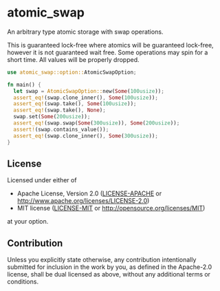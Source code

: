 # atomic_swap
An arbitrary type atomic storage with swap operations.

This is guaranteed lock-free where atomics will be guaranteed lock-free, however it is not guaranteed wait free. Some operations may spin for a short time.
All values will be properly dropped.

```rust
use atomic_swap::option::AtomicSwapOption;

fn main() {
  let swap = AtomicSwapOption::new(Some(100usize));
  assert_eq!(swap.clone_inner(), Some(100usize));
  assert_eq!(swap.take(), Some(100usize));
  assert_eq!(swap.take(), None);
  swap.set(Some(200usize));
  assert_eq!(swap.swap(Some(300usize)), Some(200usize));
  assert!(swap.contains_value());
  assert_eq!(swap.clone_inner(), Some(300usize));
}
```
## License
Licensed under either of

* Apache License, Version 2.0
  ([LICENSE-APACHE](LICENSE-APACHE) or http://www.apache.org/licenses/LICENSE-2.0)
* MIT license
  ([LICENSE-MIT](LICENSE-MIT) or http://opensource.org/licenses/MIT)

at your option.

## Contribution

Unless you explicitly state otherwise, any contribution intentionally submitted
for inclusion in the work by you, as defined in the Apache-2.0 license, shall be
dual licensed as above, without any additional terms or conditions.
